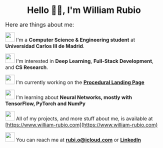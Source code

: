 <h1 align="center">Hello 🙋‍♀️, I'm William Rubio</h1>

<font size="4">Here are things about me:</font>

<font size="3">   <img src="https://media.giphy.com/media/3ov9jEu0Z446BlOyIM/giphy.gif?cid=ecf05e47tctt4dzlffx487h48xloga10zdfmd4sr8pkd6fct&ep=v1_stickers_search&rid=giphy.gif&ct=s" width="30" height="30"> I'm a **Computer Science & Engineering student** at **Universidad Carlos III de Madrid**.</font>

<font size="3">   <img src="https://media.giphy.com/media/kOe46rvaOLg8smLgs5/giphy.gif?cid=ecf05e47dj4xvb16ptlhcqakw9of9g3300tbdkgfzx61e4of&ep=v1_stickers_search&rid=giphy.gif&ct=s" width="30" height="30"> I'm interested in **Deep Learning**, **Full-Stack Development**, and **CS Research**.</font>

<font size="3">   <img src="https://media.giphy.com/media/37Uer6MbSlFgA/giphy.gif?cid=ecf05e473rjroxohv9wrwruan62msy6clvxq734bxsoi7ne7&ep=v1_stickers_search&rid=giphy.gif&ct=s" width="30" height="30">  I’m currently working on the **[Procedural Landing Page](https://tryprocedural.com)** </font>

<font size="3">   <img src="https://media.giphy.com/media/3hoLIVAJYkz6T0Ichp/giphy.gif?cid=ecf05e47pyuythcu6jsa7sqv20eqq78xfpc0yw7wseu8h4nn&ep=v1_stickers_search&rid=giphy.gif&ct=s" width="30" height="30"> I’m learning about **Neural Networks, mostly with TensorFlow, PyTorch and NumPy**</font>

<font size="3">   <img src="https://media.giphy.com/media/ckbxjhCqXqJYYT1JHc/giphy.gif?cid=ecf05e47rgdgteymmo2g72y7rrqy9r7q4msxjq2au9jk5k9u&ep=v1_stickers_search&rid=giphy.gif&ct=s" width="30" height="30"> All of my projects, and more stuff about me, is available at [https://www.william-rubio.com](https://www.william-rubio.com)</font>

<font size="3">   <img src="https://media.giphy.com/media/wt0cqyJDZDetIDd3ZM/giphy.gif?cid=ecf05e47lc0lusvnwmncoy9jo5pzc0e46df2gf5m8kol3xwn&ep=v1_stickers_search&rid=giphy.gif&ct=s" width="30" height="30"> You can reach me at **rubi.o@icloud.com** or **[LinkedIn](https://www.linkedin.com/in/william-rubio/)**</font>







